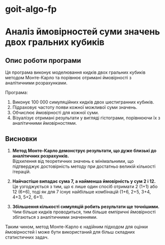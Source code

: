 # goit-algo-fp
# Аналіз ймовірностей суми значень двох гральних кубиків

## Опис роботи програми
Ця програма виконує моделювання кидків двох гральних кубиків методом Монте-Карло та порівнює отримані ймовірності з аналітичними розрахунками. 

Програма:
1. Виконує 100 000 симуляційних кидків двох шестигранних кубиків.
2. Підраховує частоту появи кожної можливої суми значень.
3. Обчислює ймовірності для кожної суми.
4. Візуалізує отримані результати у вигляді гістограми, порівнюючи їх з аналітичними ймовірностями.

## Висновки
1. **Метод Монте-Карло демонструє результати, що дуже близькі до аналітичних розрахунків.**  
   Відхилення від теоретичних значень є мінімальними, що підтверджує достовірність методу при достатньо великій кількості ітерацій.

2. **Найчастіше випадає сума 7, а найменша ймовірність у сум 2 і 12.**  
   Це узгоджується з тим, що є лише один спосіб отримати 2 (1+1) або 12 (6+6), тоді як для 7 існує найбільше комбінацій (1+6, 2+5, 3+4, 4+3, 5+2, 6+1).

3. **Збільшення кількості симуляцій робить результати ще точнішими.**  
   Чим більше кидків проводиться, тим більше емпіричні ймовірності збігаються з аналітичними значеннями.

Таким чином, метод Монте-Карло є надійним підходом для оцінки ймовірностей і може бути використаний для більш складних статистичних задач.
